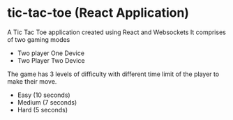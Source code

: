 # tic-tac-toe (React Application)
A Tic Tac Toe application created using React and Websockets
It comprises of two gaming modes 
- Two player One Device
- Two Player Two Device

The game has 3 levels of difficulty with different time limit of the player to make their move.
- Easy (10 seconds)
- Medium (7 seconds)
- Hard (5 seconds)